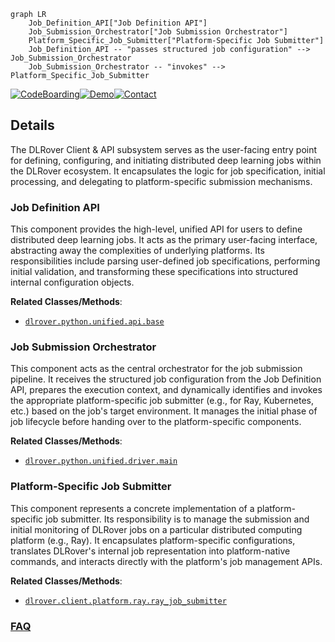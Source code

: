 ```mermaid
graph LR
    Job_Definition_API["Job Definition API"]
    Job_Submission_Orchestrator["Job Submission Orchestrator"]
    Platform_Specific_Job_Submitter["Platform-Specific Job Submitter"]
    Job_Definition_API -- "passes structured job configuration" --> Job_Submission_Orchestrator
    Job_Submission_Orchestrator -- "invokes" --> Platform_Specific_Job_Submitter
```

[![CodeBoarding](https://img.shields.io/badge/Generated%20by-CodeBoarding-9cf?style=flat-square)](https://github.com/CodeBoarding/GeneratedOnBoardings)[![Demo](https://img.shields.io/badge/Try%20our-Demo-blue?style=flat-square)](https://www.codeboarding.org/demo)[![Contact](https://img.shields.io/badge/Contact%20us%20-%20contact@codeboarding.org-lightgrey?style=flat-square)](mailto:contact@codeboarding.org)

## Details

The DLRover Client & API subsystem serves as the user-facing entry point for defining, configuring, and initiating distributed deep learning jobs within the DLRover ecosystem. It encapsulates the logic for job specification, initial processing, and delegating to platform-specific submission mechanisms.

### Job Definition API
This component provides the high-level, unified API for users to define distributed deep learning jobs. It acts as the primary user-facing interface, abstracting away the complexities of underlying platforms. Its responsibilities include parsing user-defined job specifications, performing initial validation, and transforming these specifications into structured internal configuration objects.


**Related Classes/Methods**:

- <a href="https://github.com/intelligent-machine-learning/dlrover/blob/master/dlrover/python/unified/api/base.py" target="_blank" rel="noopener noreferrer">`dlrover.python.unified.api.base`</a>


### Job Submission Orchestrator
This component acts as the central orchestrator for the job submission pipeline. It receives the structured job configuration from the Job Definition API, prepares the execution context, and dynamically identifies and invokes the appropriate platform-specific job submitter (e.g., for Ray, Kubernetes, etc.) based on the job's target environment. It manages the initial phase of job lifecycle before handing over to the platform-specific components.


**Related Classes/Methods**:

- <a href="https://github.com/intelligent-machine-learning/dlrover/blob/master/dlrover/python/unified/driver/main.py" target="_blank" rel="noopener noreferrer">`dlrover.python.unified.driver.main`</a>


### Platform-Specific Job Submitter
This component represents a concrete implementation of a platform-specific job submitter. Its responsibility is to manage the submission and initial monitoring of DLRover jobs on a particular distributed computing platform (e.g., Ray). It encapsulates platform-specific configurations, translates DLRover's internal job representation into platform-native commands, and interacts directly with the platform's job management APIs.


**Related Classes/Methods**:

- <a href="https://github.com/intelligent-machine-learning/dlrover/blob/master/dlrover/client/platform/ray/ray_job_submitter.py" target="_blank" rel="noopener noreferrer">`dlrover.client.platform.ray.ray_job_submitter`</a>




### [FAQ](https://github.com/CodeBoarding/GeneratedOnBoardings/tree/main?tab=readme-ov-file#faq)